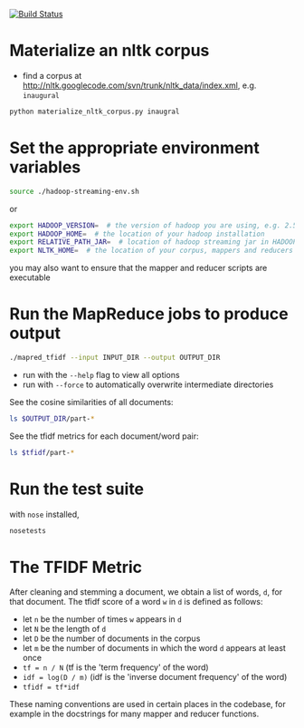 [![Build Status](https://travis-ci.org/uwsampa/nltk-hadoop.svg?branch=master)](https://travis-ci.org/uwsampa/nltk-hadoop)
# Materialize an nltk corpus

- find a corpus at http://nltk.googlecode.com/svn/trunk/nltk_data/index.xml, e.g. `inaugural`

```sh
python materialize_nltk_corpus.py inaugral
```

# Set the appropriate environment variables
```sh
source ./hadoop-streaming-env.sh
```
or
```sh
export HADOOP_VERSION=  # the version of hadoop you are using, e.g. 2.5.1
export HADOOP_HOME=  # the location of your hadoop installation
export RELATIVE_PATH_JAR=  # location of hadoop streaming jar in HADOOP_HOME
export NLTK_HOME=  # the location of your corpus, mappers and reducers
```

you may also want to ensure that the mapper and reducer scripts are executable


# Run the MapReduce jobs to produce output

```sh
./mapred_tfidf --input INPUT_DIR --output OUTPUT_DIR
```
* run with the `--help` flag to view all options
* run with `--force` to automatically overwrite intermediate directories

See the cosine similarities of all documents:
```sh
ls $OUTPUT_DIR/part-*
```

See the tfidf metrics for each document/word pair:
```sh
ls $tfidf/part-*
```

# Run the test suite

with `nose` installed,
```sh
nosetests
```


# The TFIDF Metric
After cleaning and stemming a document, we obtain a list of words, `d`, for that document. The tfidf score of a word `w` in `d` is defined as follows:
* let `n` be the number of times `w` appears in `d`
* let `N` be the length of `d`
* let `D` be the number of documents in the corpus
* let `m` be the number of documents in which the word `d` appears at least once
* `tf = n / N` (tf is the 'term frequency' of the word)
* `idf = log(D / m)` (idf is the 'inverse document frequency' of the word)
* `tfidf = tf*idf`

These naming conventions are used in certain places in the codebase, for example in the docstrings for many mapper and reducer functions.
